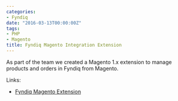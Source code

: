 ```yaml
---
categories:
- Fyndiq
date: "2016-03-13T00:00:00Z"
tags:
- PHP
- Magento
title: Fyndiq Magento Integration Extension
---
```


As part of the team we created a Magento 1.x extension to manage products and orders in Fyndiq from Magento.

Links:

- [Fyndiq Magento Extension](http://developers.fyndiq.com/fyndiq-magento-extension/)
